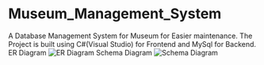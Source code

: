 # Museum_Management_System

A Database Management System for Museum for Easier maintenance.
The Project is built using C#(Visual Studio) for Frontend and MySql for Backend.
</br>
ER Diagram
![ER Diagram](https://user-images.githubusercontent.com/58554461/146213399-464f571c-2c50-471c-b255-141c096e4920.png)
Schema Diagram
![Schema Diagram](https://user-images.githubusercontent.com/58554461/146213405-5ed7a7d0-92d3-4fa0-9804-a243ff40a02d.png)
